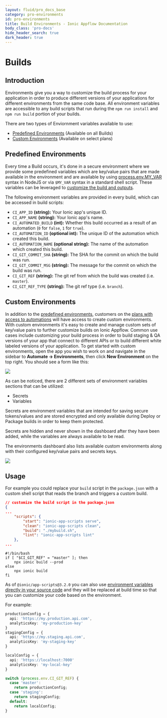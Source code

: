 ```yaml
---
layout: fluid/pro_docs_base
category: pro-environments
id: pro-environments
title: Build Environments - Ionic Appflow Documentation
body_class: 'pro-docs'
hide_header_search: true
dark_header: true
---
```


# Builds

## Introduction

Environments give you a way to customize the build process for your application in order to produce different versions
of your applications for different environments from the same code base. All environment variables are accessible to
any build scripts that run during the `npm run install` and `npm run build` portion of your builds.

There are two types of Enviornment variables available to use:
* [Predefined Environments](#predefined-environments) (Available on all Builds)
* [Custom Environments](#custom-environments) (Available on select plans)

## Predefined Environments

Every time a Build occurs, it's done in a secure environment where we provide
some predefined variables which are key/value pairs that are made available in
the environment and are available by using
[process.env.MY_VAR](https://nodejs.org/docs/latest-v8.x/api/process.html#process_process_env) syntax
in NodeJS or via `$MY_VAR` syntax in a standard shell script.
These variables can be leveraged to [customize the build and outputs](#example-environment-usage).

The following environment variables are provided in every build, which can be accessed in build scripts:

* `CI_APP_ID` **(string):** Your Ionic app's unique ID.
* `CI_APP_NAME` **(string):** Your Ionic app's name.
* `CI_AUTOMATED_BUILD` **(int):** Whether this build occurred as a result of an automation (`0` for `false`, `1` for `true`).
* `CI_AUTOMATION_ID` **(optional int):** The unique ID of the automation which created this build.
* `CI_AUTOMATION_NAME` **(optional string):** The name of the automation which created this build.
* `CI_GIT_COMMIT_SHA` **(string):** The SHA for the commit on which the build was run.
* `CI_GIT_COMMIT_MSG` **(string):** The message for the commit on which the build was run.
* `CI_GIT_REF` **(string):** The git ref from which the build was created (i.e. `master`).
* `CI_GIT_REF_TYPE` **(string):** The git ref type (i.e. `branch`).

## Custom Environments

In addition to the [predefined environments](#predefined-environments), customers on the [plans with access to automations](/pricing)
will have access to create custom environments.
With custom environments it's easy to create and manage custom sets of key/value pairs
to further customize builds on Ionic Appflow. Common use cases include customizing your build process
in order to build staging & QA versions of your app that connect to different APIs
or to build different white labeled versions of your application.
To get started with custom environments, open the app you wish to work on and navigate in the sidebar to
**Automate -> Environments**, then click **New Environment** on the top right. You should see a form like this:

<img src="/img/pro/ss-environments-create.png" class="browser" />

As can be noticed, there are 2 different sets of environment variables sections that can be utilized: 
* Secrets
* Variables

Secrets are environment variables that are intended for saving secure tokens/values and are stored encrypted 
and only available during Deploy or Package builds in order to keep them protected.

Secrets are hidden and never shown in the dashboard after they have been added, while the variables are always available to be read.

The environments dashboard also lists available custom environments along with their configured key/value pairs and secrets keys.

<img src="/img/pro/ss-environments-list.png" class="browser" />


## Usage
For example you could replace your `build` script in the `package.json` with a custom shell script that
reads the branch and triggers a custom build.

```json
// customize the build script in the package.json
{
...
    "scripts": {
        "start": "ionic-app-scripts serve",
        "clean": "ionic-app-scripts clean",
        "build": "./mybuild.sh",
        "lint": "ionic-app-scripts lint"
    },
...
```

```
#!/bin/bash
if [ "$CI_GIT_REF" = "master" ]; then
    npx ionic build --prod
else
    npx ionic build
fi
```

As of `@ionic/app-scripts@3.2.0` you can also use
[environment variables directly in your source code](https://github.com/ionic-team/ionic-app-scripts#environments)
and they will be replaced at build time so that you can customize your code based on the environment.

For example:

```typescript
productionConfig = {
  api: 'https://my.production.api.com',
  analyticsKey: 'my-production-key'
}
stagingConfig = {
  api: 'https://my.staging.api.com',
  analyticsKey: 'my-staging-key'
}

localConfig = {
  api: 'https://localhost:7000'
  analyticsKey: 'my-local-key'
}

switch (process.env.CI_GIT_REF) {
  case 'master':
    return productionConfig;
  case 'staging':
    return stagingConfig;
  default:
    return localConfig;
}
```

